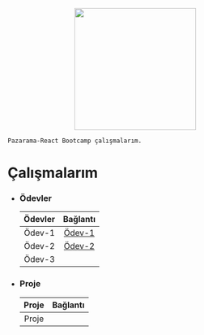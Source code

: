 <p align="center">
        <img height=240 src="https://encrypted-tbn0.gstatic.com/images?q=tbn:ANd9GcT5wlE7RxsYhCgvesbEcOzNGgF6nNDsbyxmggq-hc4AeSZnV_sBkgsCcC_2SQal3ysWBrY&usqp=CAU">
</p>

`Pazarama-React Bootcamp çalışmalarım.`

# Çalışmalarım

- ### Ödevler

  | Ödevler |                                 Bağlantı                                  |
  | :-----: | :-----------------------------------------------------------------------: |
  | Ödev-1  | [Ödev-1](https://github.com/fatihms/PazaramaReactBootcamp/tree/main/hw-1) |
  | Ödev-2  | [Ödev-2](https://github.com/fatihms/PazaramaReactBootcamp/tree/main/hw-2) |
  | Ödev-3  |                                                                           |

- ### Proje
  | Proje | Bağlantı |
  | :---: | :------: |
  | Proje |          |
